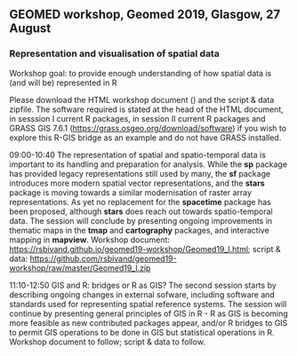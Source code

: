 ## GEOMED workshop, Geomed 2019, Glasgow, 27 August

### Representation and visualisation of spatial data

Workshop goal: to provide enough understanding of how spatial data is (and will be) represented in R

Please download the HTML workshop document () and the script & data zipfile. The software required is stated at the head of the HTML document, in sesssion I current R packages, in session II current R packages and GRASS GIS 7.6.1 (https://grass.osgeo.org/download/software) if you wish to explore this R-GIS bridge as an example and do not have GRASS installed.

09:00-10:40 The representation of spatial and spatio-temporal data is important to its handling and preparation for analysis. While the **sp** package has provided legacy representations still used by many, the **sf** package introduces more modern spatial vector representations, and the **stars** package is moving towards a similar modernisation of raster array representations. As yet no replacement for the **spacetime** package has been proposed, although **stars** does reach out towards spatio-temporal data. The session will conclude by presenting ongoing improvements in thematic maps in the **tmap** and **cartography** packages, and interactive mapping in **mapview**. Workshop document: https://rsbivand.github.io/geomed19-workshop/Geomed19_I.html; script & data: https://github.com/rsbivand/geomed19-workshop/raw/master/Geomed19_I.zip

11:10-12:50 GIS and R: bridges or R as GIS? The second session starts by describing ongoing changes in external sofware, including software and standards used for representing spatial reference systems. The session will continue by presenting general principles of GIS in R - R as GIS is becoming more feasible as new contributed packages appear, and/or R bridges to GIS to permit GIS operations to be done in GIS but statistical operations in R. Workshop document to follow; script & data to follow.


